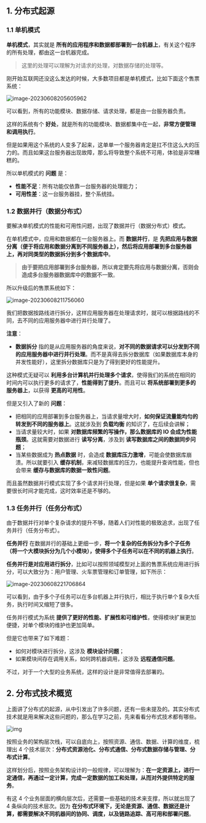 



## 1. 分布式起源

### 1.1 单机模式

**单机模式**，其实就是 **所有的应用程序和数据都部署到一台机器上**，有关这个程序的所有处理，都由这一台机器完成。

> 这里的处理可以理解为对请求的处理，对数据存储的处理等。

刚开始互联网还没这么发达的时候，大多数项目都是单机模式，比如下面这个售票系统：

![image-20230608205605962](https://run-notes.oss-cn-beijing.aliyuncs.com/notes/202306082056371.png)

可以看到，所有的功能模块、数据存储、请求处理，都是由一台服务器负责。

这样的系统有个 **好处**，就是所有的功能模块、数据都集中在一起，**非常方便管理和调用执行**。

但是如果用这个系统的人变多了起来，这单单一个服务器肯定是扛不住这么大的压力的。而且如果这台服务器出现故障，那么将导致整个系统不可用，体验是非常糟糕的。

所以单机模式的 **问题** 是：

- **性能不足**：所有功能仅依靠一台服务器的处理能力；
- **可用性差**：这一台服务器挂，整个系统挂。

### 1.2 数据并行（数据分布式）

要解决单机模式的性能和可用性问题，出现了数据并行（数据分布式）模式。

在单机模式中，应用和数据都在一台服务器上。而 **数据并行**，是 **先把应用与数据分离（便于将应用和数据分离到不同服务器上），然后将应用部署到多台服务器上，再对同类型的数据拆分到多个数据库中**。

> **由于要把应用部署到多台服务器，所以肯定要先将应用与数据分离，否则会造成多台服务器数据库中的数据不一致**。

所以升级后的售票系统如下：

![image-20230608211756060](https://run-notes.oss-cn-beijing.aliyuncs.com/notes/202306082117045.png)

我们把数据按路线进行拆分，这样应用服务器在处理请求时，就可以根据路线的不同，去不同的应用服务器中进行并行处理了。

**注意**：

- **数据拆分** 指的是从应用服务器的角度来说，**对不同的数据请求可以分发到不同的应用服务器中进行并行处理**。而不是真得去拆分数据库（如果数据库本身的并发性能好），这里拆分数据库只是为了得到更好的性能提升。

这种模式无疑可以 **利用多台计算机并行处理多个请求**，使得我们的系统在相同的时间内可以执行更多的请求了，**性能得到了提升**。而且可以 **将系统部署到更多的服务器上**，以获得 **更高的可用性**。

但是又引入了新的 **问题**：

- 把相同的应用部署到多台服务器上，当请求量增大时，**如何保证流量能均匀的转发到不同的服务器上**。这就涉及到 **负载均衡** 的知识了，在后续会讲解；
- 当请求量较大时，如果 **对数据库频繁的写操作，那么数据库的 IO 会成为性能瓶颈**。这就需要对数据进行 **读写分离**，涉及到 **读写数据库之间的数据同步问题**；
- 当某些数据成为 **热点数据** 时，会造成 **数据库压力激增**，可能会使数据库崩溃。所以就要引入 **缓存机制**，来减轻数据库的压力，也能提升查询性能，但也会带来 **缓存与数据库的数据一致性问题**。

而且虽然数据并行模式实现了多个请求并行处理，但是如果 **单个请求很复杂**，需要很长时间才能完成，这时效率还是不够的。

### 1.3 任务并行（任务分布式）

由于数据并行对单个复杂请求的提升不够，随着人们对性能的极致追求，出现了任务并行（任务分布式）。

**任务并行** 在数据并行的基础上更细一步，**将一个复杂的任务拆分为多个子任务（将一个大模块拆分为几个小模块），使得多个子任务可以在不同的机器上执行**。

**任务并行是对应用进行拆分**，比如可以按照领域模型对上面的售票系统应用进行拆分，可以大致分为：用户管理、火车票管理和订单管理，如下所示：

![image-20230608221706864](https://run-notes.oss-cn-beijing.aliyuncs.com/notes/202306082217059.png)

可以看到，由于多个子任务可以在多台机器上并行执行，相比于执行单个复杂大任务，执行时间又缩短了很多。

任务并行模式为系统 **提供了更好的性能、扩展性和可维护性**，使得模块扩展更加便捷，对单个模块的维护也更加简单。

但是它也带来了如下难题：

- 如何对模块进行拆分，这涉及 **模块设计问题**；
- 如果模块间存在调用关系，如何跨机器调用，这涉及 **远程通信问题**。

不过，对于一个大型的业务系统，这样的设计是非常值得去部署的。

## 2. 分布式技术概览

上面讲了分布式的起源，从中引发出了许多问题，还有一些未提及的。其实分布式技术就是用来解决这些问题的，那么在学习之前，先来看看分布式技术都有哪些。

![img](https://run-notes.oss-cn-beijing.aliyuncs.com/notes/202306082245336.jpg)

按照业务的架构层次栈，可以自底向上，按照资源、通信、数据、计算的维度，梳理出 4 个技术层次：**分布式资源池化、分布式通信、分布式数据存储与管理、分布式计算**。

这样划分后，按照业务架构设计的一般规律，可以理解为：**在一定资源上，进行一定通信，再通过一定计算，完成一定数据的加工和处理，从而对外提供特定的服务**。

有这 4 个业务层面的横向层次后，还需要一些基础的技术来支撑，所以就出现了 4 条纵向的技术层次。因为 **在分布式环境下，无论是资源、通信、数据还是计算，都需要解决不同机器间的协同、调度，以及链路追踪、高可用和部署问题**。


